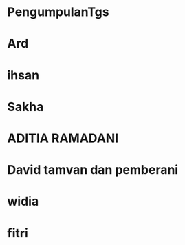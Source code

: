 # PengumpulanTgs
# Ard
# ihsan 
# Sakha
# ADITIA RAMADANI
# David tamvan dan pemberani
# widia 
# fitri